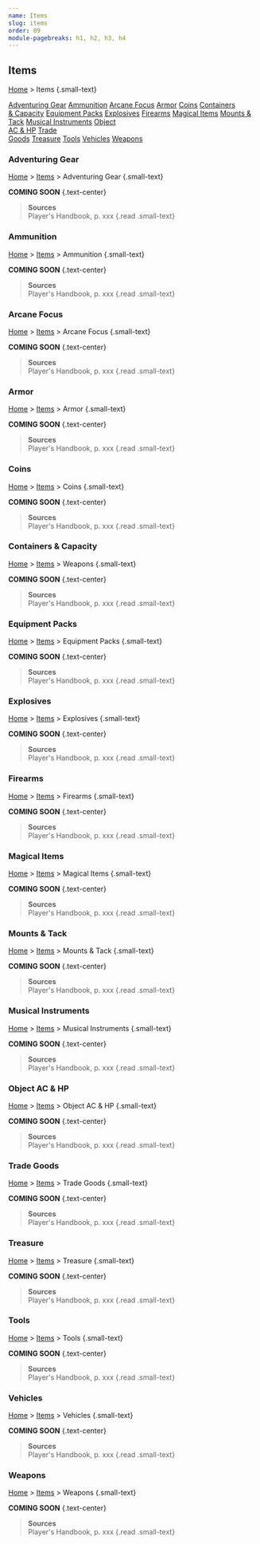 ```yaml
---
name: Items
slug: items
order: 09
module-pagebreaks: h1, h2, h3, h4
---
```

## Items
[Home](home) > Items {.small-text}

<div id="menu-container">
    <a href="adventuring-gear">Adventuring Gear</a>
    <a href="ammunition">Ammunition</a>
    <a href="arcane-focus">Arcane Focus</a>
    <a href="armor">Armor</a>
    <a href="coins">Coins</a>
    <a href="containers-capacity">Containers<br/> & Capacity</a>
    <a href="equipment-packs">Equipment Packs</a>
    <a href="explosives">Explosives</a>
    <a href="firearms">Firearms</a>
    <a href="magical-items">Magical Items</a>
    <a href="mounts-tack">Mounts & Tack</a>
    <a href="musical-intruments">Musical Instruments</a>
    <a href="object-ac-and-hp">Object<br/> AC & HP</a>
    <a href="trade-goods">Trade<br/> Goods</a>
    <a href="treasure">Treasure</a>
    <a href="tools">Tools</a>
    <a href="vehicles">Vehicles</a>
    <a href="weapons">Weapons</a>
</div>



### Adventuring Gear
[Home](home) > [Items](items) > Adventuring Gear {.small-text}

**COMING SOON** {.text-center}

> **Sources** <br/>
> Player's Handbook, p. xxx
{.read .small-text}



### Ammunition
[Home](home) > [Items](items) > Ammunition {.small-text}

**COMING SOON** {.text-center}

> **Sources** <br/>
> Player's Handbook, p. xxx
{.read .small-text}



### Arcane Focus
[Home](home) > [Items](items) > Arcane Focus {.small-text}

**COMING SOON** {.text-center}

> **Sources** <br/>
> Player's Handbook, p. xxx
{.read .small-text}



### Armor
[Home](home) > [Items](items) > Armor {.small-text}

**COMING SOON** {.text-center}

> **Sources** <br/>
> Player's Handbook, p. xxx
{.read .small-text}



### Coins
[Home](home) > [Items](items) > Coins {.small-text}

**COMING SOON** {.text-center}

> **Sources** <br/>
> Player's Handbook, p. xxx
{.read .small-text}



### Containers & Capacity
[Home](home) > [Items](items) > Weapons {.small-text}

**COMING SOON** {.text-center}

> **Sources** <br/>
> Player's Handbook, p. xxx
{.read .small-text}



### Equipment Packs
[Home](home) > [Items](items) > Equipment Packs {.small-text}

**COMING SOON** {.text-center}

> **Sources** <br/>
> Player's Handbook, p. xxx
{.read .small-text}



### Explosives
[Home](home) > [Items](items) > Explosives {.small-text}

**COMING SOON** {.text-center}

> **Sources** <br/>
> Player's Handbook, p. xxx
{.read .small-text}



### Firearms
[Home](home) > [Items](items) > Firearms {.small-text}

**COMING SOON** {.text-center}

> **Sources** <br/>
> Player's Handbook, p. xxx
{.read .small-text}



### Magical Items
[Home](home) > [Items](items) > Magical Items {.small-text}

**COMING SOON** {.text-center}

> **Sources** <br/>
> Player's Handbook, p. xxx
{.read .small-text}



### Mounts & Tack
[Home](home) > [Items](items) > Mounts & Tack {.small-text}

**COMING SOON** {.text-center}

> **Sources** <br/>
> Player's Handbook, p. xxx
{.read .small-text}



### Musical Instruments
[Home](home) > [Items](items) > Musical Instruments {.small-text}

**COMING SOON** {.text-center}

> **Sources** <br/>
> Player's Handbook, p. xxx
{.read .small-text}



### Object AC & HP
[Home](home) > [Items](items) > Object AC & HP {.small-text}

**COMING SOON** {.text-center}

> **Sources** <br/>
> Player's Handbook, p. xxx
{.read .small-text}



### Trade Goods
[Home](home) > [Items](items) > Trade Goods {.small-text}

**COMING SOON** {.text-center}

> **Sources** <br/>
> Player's Handbook, p. xxx
{.read .small-text}



### Treasure
[Home](home) > [Items](items) > Treasure {.small-text}

**COMING SOON** {.text-center}

> **Sources** <br/>
> Player's Handbook, p. xxx
{.read .small-text}



### Tools
[Home](home) > [Items](items) > Tools {.small-text}

**COMING SOON** {.text-center}

> **Sources** <br/>
> Player's Handbook, p. xxx
{.read .small-text}



### Vehicles
[Home](home) > [Items](items) > Vehicles {.small-text}

**COMING SOON** {.text-center}

> **Sources** <br/>
> Player's Handbook, p. xxx
{.read .small-text}



### Weapons
[Home](home) > [Items](items) > Weapons {.small-text}

**COMING SOON** {.text-center}

> **Sources** <br/>
> Player's Handbook, p. xxx
{.read .small-text}